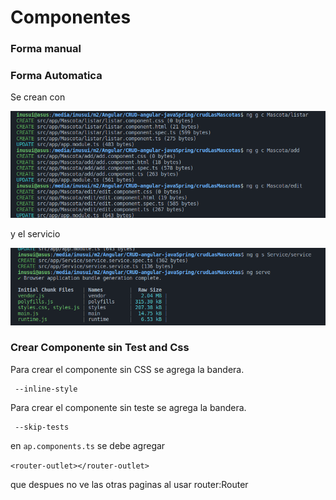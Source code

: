 # Componentes

### Forma manual



### Forma Automatica

Se crean con&#x20;

![](<../.gitbook/assets/imagen (1).png>)

y el servicio

![](../.gitbook/assets/imagen.png)

### Crear Componente sin Test and Css

Para crear el componente sin CSS se agrega la bandera.

```
 --inline-style
```

Para crear el componente sin teste se agrega la bandera.

```
 --skip-tests
```



en `ap.components.ts` se debe agregar&#x20;

`<router-outlet></router-outlet>`

que despues no ve las otras paginas al usar router:Router




